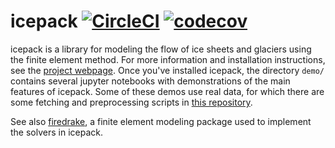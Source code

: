 
# icepack [![CircleCI](https://circleci.com/gh/icepack/icepack/tree/master.svg?style=svg)](https://circleci.com/gh/icepack/icepack/tree/master) [![codecov](https://codecov.io/gh/icepack/icepack/branch/master/graph/badge.svg)](https://codecov.io/gh/icepack/icepack)

icepack is a library for modeling the flow of ice sheets and glaciers using the finite element method.
For more information and installation instructions, see the [project webpage](https://icepack.github.io).
Once you've installed icepack, the directory `demo/` contains several jupyter notebooks with demonstrations of the main features of icepack.
Some of these demos use real data, for which there are some fetching and preprocessing scripts in [this repository](https://github.com/icepack/icepack-data).

See also [firedrake](https://www.firedrakeproject.org), a finite element modeling package used to implement the solvers in icepack.

